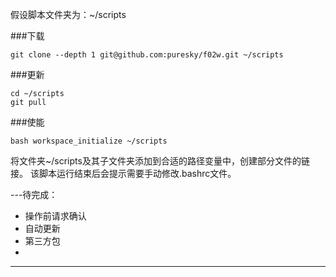 假设脚本文件夹为：~/scripts

###下载
```
git clone --depth 1 git@github.com:puresky/f02w.git ~/scripts
```
###更新
```
cd ~/scripts
git pull
```

###使能
```
bash workspace_initialize ~/scripts
```
将文件夹~/scripts及其子文件夹添加到合适的路径变量中，创建部分文件的链接。
该脚本运行结束后会提示需要手动修改.bashrc文件。

---待完成：
* 操作前请求确认
* 自动更新
* 第三方包
* 

----


